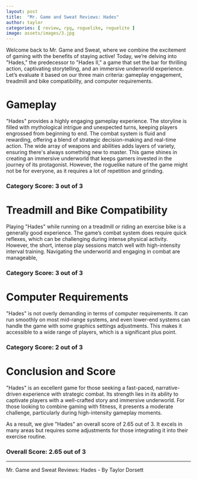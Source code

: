 ```yaml
---
layout: post
title:  "Mr. Game and Sweat Reviews: Hades"
author: taylor
categories: [ review, rpg, roguelike, roguelite ]
image: assets/images/3.jpg
---
```


Welcome back to Mr. Game and Sweat, where we combine the excitement of gaming with the benefits of staying active! Today, we’re delving into "Hades," the predecessor to "Hades II," a game that set the bar for thrilling action, captivating storytelling, and an immersive underworld experience. Let’s evaluate it based on our three main criteria: gameplay engagement, treadmill and bike compatibility, and computer requirements.

# Gameplay

"Hades" provides a highly engaging gameplay experience. The storyline is filled with mythological intrigue and unexpected turns, keeping players engrossed from beginning to end. The combat system is fluid and rewarding, offering a blend of strategic decision-making and real-time action. The wide array of weapons and abilities adds layers of variety, ensuring there's always something new to master. This game shines in creating an immersive underworld that keeps gamers invested in the journey of its protagonist. However, the roguelike nature of the game might not be for everyone, as it requires a lot of repetition and grinding.

### Category Score: 3 out of 3

# Treadmill and Bike Compatibility

Playing "Hades" while running on a treadmill or riding an exercise bike is a generally good experience. The game’s combat system does require quick reflexes, which can be challenging during intense physical activity. However, the short, intense play sessions match well with high-intensity interval training. Navigating the underworld and engaging in combat are manageable,

### Category Score: 3 out of 3

# Computer Requirements

"Hades" is not overly demanding in terms of computer requirements. It can run smoothly on most mid-range systems, and even lower-end systems can handle the game with some graphics settings adjustments. This makes it accessible to a wide range of players, which is a significant plus point.

### Category Score: 2 out of 3

# Conclusion and Score

"Hades" is an excellent game for those seeking a fast-paced, narrative-driven experience with strategic combat. Its strength lies in its ability to captivate players with a well-crafted story and immersive underworld. For those looking to combine gaming with fitness, it presents a moderate challenge, particularly during high-intensity gameplay moments.

As a result, we give "Hades" an overall score of 2.65 out of 3. It excels in many areas but requires some adjustments for those integrating it into their exercise routine.

### Overall Score: 2.65 out of 3

---

Mr. Game and Sweat Reviews: Hades - By Taylor Dorsett
